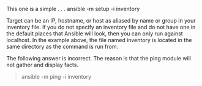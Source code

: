 This one is a simple . . . 
    ansible -m setup -i inventory <target>

Target can be an IP, hostname, or host as aliased by name or group in your inventory file.
If you do not specify an inventory file and do not have one in the default places that Ansible will look, then you can only run against localhost. In the example above, the file named inventory is located in the same directory as the command is run from.

The following answer is incorrect. The reason is that the ping module will not gather and display facts.
> ansible -m ping -i inventory <target>